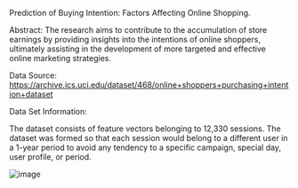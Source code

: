 Prediction of Buying Intention: Factors Affecting Online Shopping.

Abstract: The research aims to contribute to the accumulation of store earnings by providing insights into the intentions of online shoppers, ultimately assisting in the development of more targeted and effective online marketing strategies.

Data Source:  https://archive.ics.uci.edu/dataset/468/online+shoppers+purchasing+intention+dataset

Data Set Information:

The dataset consists of feature vectors belonging to 12,330 sessions. The dataset was formed so that each session would belong to a different user in a 1-year period to avoid any tendency to a specific campaign, special day, user profile, or period.

![image](https://github.com/Shamiul-693/Online-Buying-Intention/assets/77440860/b02db3f6-f622-4622-a12a-0c484b62a618)








